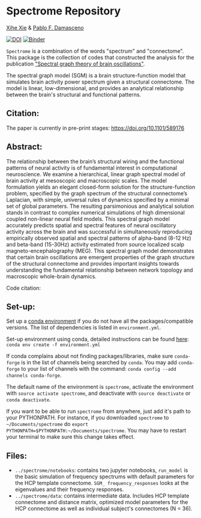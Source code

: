 # Spectrome Repository
[Xihe Xie](https://github.com/axiezai) & [Pablo F. Damasceno](https://github.com/pfdamasceno)

[![DOI](https://zenodo.org/badge/217634383.svg)](https://zenodo.org/badge/latestdoi/217634383)
[![Binder](https://mybinder.org/badge_logo.svg)](https://mybinder.org/v2/gh/Raj-Lab-UCSF/spectrome/master)

`Spectrome` is a combination of the words "spectrum" and "connectome". This package is the collection of codes that constructed the analysis for the publication ["Spectral graph theory of brain oscillations"](https://www.biorxiv.org/content/10.1101/589176v3). 

The spectral graph model (SGM) is a brain structure-function model that simulates brain activity power spectrum given a structural connectome. The model is linear, low-dimensional, and provides an analytical relationship between the brain's structural and functional patterns.

## Citation:
The paper is currently in pre-print stages:
https://doi.org/10.1101/589176

## Abstract:
The relationship between the brain’s structural wiring and the functional patterns of neural activity is of fundamental interest in computational neuroscience. We examine a hierarchical, linear graph spectral model of brain activity at mesoscopic and macroscopic scales. The model formulation yields an elegant closed-form solution for the structure-function problem, specified by the graph spectrum of the structural connectome’s Laplacian, with simple, universal rules of dynamics specified by a minimal set of global parameters. The resulting parsimonious and analytical solution stands in contrast to complex numerical simulations of high dimensional coupled non-linear neural field models. This spectral graph model accurately predicts spatial and spectral features of neural oscillatory activity across the brain and was successful in simultaneously reproducing empirically observed spatial and spectral patterns of alpha-band (8-12 Hz) and beta-band (15-30Hz) activity estimated from source localized scalp magneto-encephalography (MEG). This spectral graph model demonstrates that certain brain oscillations are emergent properties of the graph structure of the structural connectome and provides important insights towards understanding the fundamental relationship between network topology and macroscopic whole-brain dynamics.

Code citation:

## Set-up:
Set up a [conda environment](https://docs.conda.io/projects/conda/en/latest/user-guide/getting-started.html) if you do not have all the packages/compatible versions. The list of dependencies is listed in `environment.yml`. 

Set-up environment using conda, detailed instructions can be found [here](https://docs.conda.io/projects/conda/en/latest/user-guide/tasks/manage-environments.html): 
`conda env create -f environment.yml`

If conda complains about not finding packages/libraries, make sure `conda-forge` is in the list of channels being searched by `conda`.
You may add `conda-forge` to your list of channels with the command: `conda config --add channels conda-forge`.

The default name of the environment is `spectrome`, activate the environment with `source activate spectrome`, and deactivate with `source deactivate` or `conda deactivate`.

If you want to be able to run `spectrome` from anywhere, just add it's path to your PYTHONPATH. For instance, if you downloaded `spectrome` to `~/Documents/spectrome` do `export PYTHONPATH=$PYTHONPATH:~/Documents/spectrome`. You may have to restart your terminal to make sure this change takes effect.

## Files:
 - `../spectrome/notebooks`: contains two jupyter notebooks, `run_model` is the basic simulation of frequency spectrums with default parameters for the HCP template connectome. `SGM_ frequency_responses` looks at the eigenvalues and their frequency responses.
 - `../spectrome/data`: contains intermediate data. Includes HCP template connectome and distance matrix, optimized model parameters for the HCP connectome as well as individual subject's connectomes (N = 36).